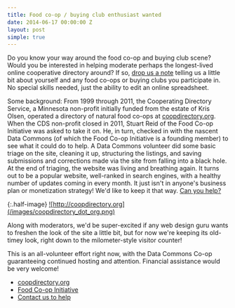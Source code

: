 ```yaml
---
title: Food co-op / buying club enthusiast wanted
date: 2014-06-17 00:00:00 Z
layout: post
simple: true
---
```


Do you know your way around the food co-op and buying club scene?
Would you be interested
in helping moderate perhaps the longest-lived online cooperative directory around?
If so, <a href="/contact/">drop us a note</a> telling us a little bit
about yourself and any food co-ops or buying clubs you participate in.
No special skills needed, just the ability to edit an online spreadsheet.

Some background:
From 1999 through 2011, the Cooperating Directory Service, a Minnesota
non-profit initially funded from the estate of Kris Olsen,
operated a directory of natural food co-ops at [coopdirectory.org](http://coopdirectory.org).
When the CDS non-profit closed in 2011, Stuart Reid of the Food Co-op
Initiative was asked to take it on.  He, in turn, checked in with the nascent
Data Commons (of which the Food Co-op Initiative is a founding member)
to see what it could do to help.
A Data Commons volunteer did some basic triage on the site, cleaning it
up, structuring the listings, and saving submissions and corrections made 
via the site from falling into a black hole.
At the end of triaging, the website was living and breathing again.
It turns out to be a popular website, well-ranked in search engines,
with a healthy number of updates coming in every month.  It just
isn't in anyone's business plan or monetization strategy!
We'd like to keep it that way. <a href="/contact/">Can you help?</a>

{:.half-image}
<a href="http://coopdirectory.org">
![http://coopdirectory.org](/images/coopdirectory_dot_org.png)
</a>

Along with moderators, we'd be super-excited if any web design guru
wants to freshen the look of the site a little bit, but for now we're
keeping its old-timey look, right down to the milometer-style
visitor counter!

This is an all-volunteer effort right now, with the Data Commons Co-op
guaranteeing continued hosting and attention. Financial assistance would
be very welcome!

<ul class="menu">
<li><a href="http://coopdirectory.org">coopdirectory.org</a></li>
<li><a href="http://www.foodcoopinitiative.coop/">Food Co-op Initiative</a></li>
<li><a href="/contact/">Contact us to help</a></li>
</ul>
